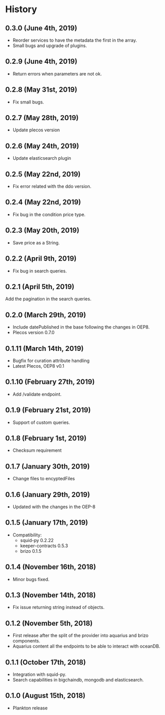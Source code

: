 History
=======

0.3.0 (June 4th, 2019)
----------------------
* Reorder services to have the metadata the first in the array.
* Small bugs and upgrade of plugins.

0.2.9 (June 4th, 2019)
----------------------
* Return errors when parameters are not ok.

0.2.8 (May 31st, 2019)
----------------------
* Fix small bugs.

0.2.7 (May 28th, 2019)
----------------------
* Update plecos version

0.2.6 (May 24th, 2019)
----------------------
* Update elasticsearch plugin

0.2.5 (May 22nd, 2019)
----------------------
* Fix error related with the ddo version.

0.2.4 (May 22nd, 2019)
----------------------
* Fix bug in the condition price type.

0.2.3 (May 20th, 2019)
----------------------
* Save price as a String.

0.2.2 (April 9th, 2019)
----------------------
* Fix bug in search queries.

0.2.1 (April 5th, 2019)
-----------------------
Add the pagination in the search queries.

0.2.0 (March 29th, 2019)
------------------------
* Include datePublished in the base following the changes in OEP8.
* Plecos version 0.7.0

0.1.11 (March 14th, 2019)
-------------------------
* Bugfix for curation attribute handling
* Latest Plecos, OEP8 v0.1

0.1.10 (February 27th, 2019)
-------------------------
* Add /validate endpoint.

0.1.9 (February 21st, 2019)
-------------------------
* Support of custom queries.

0.1.8 (February 1st, 2019)
-------------------------
* Checksum requirement

0.1.7 (January 30th, 2019)
-------------------------
* Change files to encyptedFiles

0.1.6 (January 29th, 2019)
-------------------------
* Updated with the changes in the OEP-8

0.1.5 (January 17th, 2019)
-------------------------
* Compatibility:
    - squid-py 0.2.22
    - keeper-contracts 0.5.3
    - brizo 0.1.5

0.1.4 (November 16th, 2018)
-------------------------
* Minor bugs fixed.

0.1.3 (November 14th, 2018)
-------------------------
* Fix issue returning string instead of objects.

0.1.2 (November 5th, 2018)
-------------------------
* First release after the split of the provider into aquarius and brizo components.
* Aquarius content all the endpoints to be able to interact with oceanDB.

0.1.1 (October 17th, 2018)
-------------------------
* Integration with squid-py.
* Search capabilities in bigchaindb, mongodb and elasticsearch.

0.1.0 (August 15th, 2018)
-------------------------
* Plankton release
